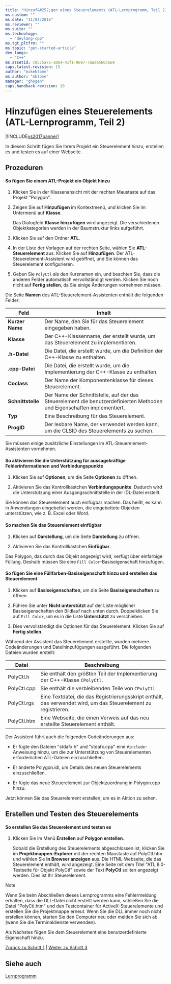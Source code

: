 ```yaml
---
title: "Hinzuf&#252;gen eines Steuerelements (ATL-Lernprogramm, Teil 2) | Microsoft Docs"
ms.custom: ""
ms.date: "11/04/2016"
ms.reviewer: ""
ms.suite: ""
ms.technology: 
  - "devlang-cpp"
ms.tgt_pltfrm: ""
ms.topic: "get-started-article"
dev_langs: 
  - "C++"
ms.assetid: c9575a75-1064-41f1-9697-7aada560c669
caps.latest.revision: 15
author: "mikeblome"
ms.author: "mblome"
manager: "ghogen"
caps.handback.revision: 10
---
```

# Hinzuf&#252;gen eines Steuerelements (ATL-Lernprogramm, Teil 2)
[!INCLUDE[vs2017banner](../assembler/inline/includes/vs2017banner.md)]

In diesem Schritt fügen Sie Ihrem Projekt ein Steuerelement hinzu, erstellen es und testen es auf einer Webseite.  
  
## Prozeduren  
  
#### So fügen Sie einem ATL\-Projekt ein Objekt hinzu  
  
1.  Klicken Sie in der Klassenansicht mit der rechten Maustaste auf das Projekt "Polygon".  
  
2.  Zeigen Sie auf **Hinzufügen** im Kontextmenü, und klicken Sie im Untermenü auf **Klasse**.  
  
     Das Dialogfeld **Klasse hinzufügen** wird angezeigt.  Die verschiedenen Objektkategorien werden in der Baumstruktur links aufgeführt.  
  
3.  Klicken Sie auf den Ordner **ATL**.  
  
4.  In der Liste der Vorlagen auf der rechten Seite, wählen Sie **ATL\-Steuerelement** aus.  Klicken Sie auf **Hinzufügen**.  Der ATL\-Steuerelement\-Assistent wird geöffnet, und Sie können das Steuerelement konfigurieren.  
  
5.  Geben Sie `PolyCtl` als den Kurznamen ein, und beachten Sie, dass die anderen Felder automatisch vervollständigt werden.  Klicken Sie noch nicht auf **Fertig stellen**, da Sie einige Änderungen vornehmen müssen.  
  
 Die Seite **Namen** des ATL\-Steuerelement\-Assistenten enthält die folgenden Felder:  
  
|Feld|Inhalt|  
|----------|------------|  
|**Kurzer Name**|Der Name, den Sie für das Steuerelement eingegeben haben.|  
|**Klasse**|Der C\+\+\-Klassenname, der erstellt wurde, um das Steuerelement zu implementieren.|  
|**.h\-Datei**|Die Datei, die erstellt wurde, um die Definition der C\+\+\-Klasse zu enthalten.|  
|**.cpp\-Datei**|Die Datei, die erstellt wurde, um die Implementierung der C\+\+\-Klasse zu enthalten.|  
|**Coclass**|Der Name der Komponentenklasse für dieses Steuerelement.|  
|**Schnittstelle**|Der Name der Schnittstelle, auf der das Steuerelement die benutzerdefinierten Methoden und Eigenschaften implementiert.|  
|**Typ**|Eine Beschreibung für das Steuerelement.|  
|**ProgID**|Der lesbare Name, der verwendet werden kann, um die CLSID des Steuerelements zu suchen.|  
  
 Sie müssen einige zusätzliche Einstellungen im ATL\-Steuerelement\-Assistenten vornehmen.  
  
#### So aktivieren Sie die Unterstützung für aussagekräftige Fehlerinformationen und Verbindungspunkte  
  
1.  Klicken Sie auf **Optionen**, um die Seite **Optionen** zu öffnen.  
  
2.  Aktivieren Sie das Kontrollkästchen **Verbindungspunkte**.  Dadurch wird die Unterstützung einer Ausgangsschnittstelle in der IDL\-Datei erstellt.  
  
 Sie können das Steuerelement auch einfügbar machen. Das heißt, es kann in Anwendungen eingebettet werden, die eingebettete Objekten unterstützen, wie z. B. Excel oder Word.  
  
#### So machen Sie das Steuerelement einfügbar  
  
1.  Klicken auf **Darstellung**, um die Seite **Darstellung** zu öffnen.  
  
2.  Aktivieren Sie das Kontrollkästchen **Einfügbar**.  
  
 Das Polygon, das durch das Objekt angezeigt wird, verfügt über einfarbige Füllung. Deshalb müssen Sie eine `Fill Color`\-Basiseigenschaft hinzufügen.  
  
#### So fügen Sie eine Füllfarben\-Basiseigenschaft hinzu und erstellen das Steuerelement  
  
1.  Klicken auf **Basiseigenschaften**, um die Seite **Basiseigenschaften** zu öffnen.  
  
2.  Führen Sie unter **Nicht unterstützt** auf der Liste möglicher Basiseigenschaften den Bildlauf nach unten durch.  Doppelklicken Sie auf `Fill Color`, um es in die Liste **Unterstützt** zu verschieben.  
  
3.  Dies vervollständigt die Optionen für das Steuerelement.  Klicken Sie auf **Fertig stellen**.  
  
 Während der Assistent das Steuerelement erstellte, wurden mehrere Codeänderungen und Dateihinzufügungen ausgeführt.  Die folgenden Dateien wurden erstellt:  
  
|Datei|Beschreibung|  
|-----------|------------------|  
|PolyCtl.h|Sie enthält den größten Teil der Implementierung der C\+\+\-Klasse `CPolyCtl`.|  
|PolyCtl.cpp|Sie enthält die verbleibenden Teile von `CPolyCtl`.|  
|PolyCtl.rgs|Eine Textdatei, die das Registrierungsskript enthält, das verwendet wird, um das Steuerelement zu registrieren.|  
|PolyCtl.htm|Eine Webseite, die einen Verweis auf das neu erstellte Steuerelement enthält.|  
  
 Der Assistent führt auch die folgenden Codeänderungen aus:  
  
-   Er fügte den Dateien "stdafx.h" und "stdafx.cpp" eine `#include`\-Anweisung hinzu, um die zur Unterstützung von Steuerelementen erforderlichen ATL\-Dateien einzuschließen.  
  
-   Er änderte Polygon.idl, um Details des neuen Steuerelements einzuschließen.  
  
-   Er fügte das neue Steuerelement zur Objektzuordnung in Polygon.cpp hinzu.  
  
 Jetzt können Sie das Steuerelement erstellen, um es in Aktion zu sehen.  
  
## Erstellen und Testen des Steuerelements  
  
#### So erstellen Sie das Steuerelement und testen es  
  
1.  Klicken Sie im Menü **Erstellen** auf **Polygon erstellen**.  
  
     Sobald die Erstellung des Steuerelements abgeschlossen ist, klicken Sie im **Projektmappen\-Explorer** mit der rechten Maustaste auf PolyCtl.htm und wählen Sie **In Browser anzeigen** aus.  Die HTML\-Webseite, die das Steuerelement enthält, wird angezeigt.  Eine Seite mit dem Titel "ATL 8.0\-Testseite für Objekt PolyCtl" sowie der Text **PolyCtl** sollten angezeigt werden.  Dies ist Ihr Steuerelement.  
  
> [!NOTE]
>  Wenn Sie beim Abschließen dieses Lernprogramms eine Fehlermeldung erhalten, dass die DLL\-Datei nicht erstellt werden kann, schließen Sie die Datei "PolyCtl.htm" und den Testcontainer für ActiveX\-Steuerelemente und erstellen Sie die Projektmappe erneut.  Wenn Sie die DLL immer noch nicht erstellen können, starten Sie den Computer neu oder melden Sie sich ab \(wenn Sie die Terminaldienste verwenden\).  
  
 Als Nächstes fügen Sie dem Steuerelement eine benutzerdefinierte Eigenschaft hinzu.  
  
 [Zurück zu Schritt 1](../atl/creating-the-project-atl-tutorial-part-1.md) &#124; [Weiter zu Schritt 3](../atl/adding-a-property-to-the-control-atl-tutorial-part-3.md)  
  
## Siehe auch  
 [Lernprogramm](../atl/active-template-library-atl-tutorial.md)